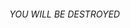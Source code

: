 <!DOCTYPE html>
<html>
<body>
<h6>YOU WILL BE DESTROYED</h6>
<script>
alert('HI')
alert('HI')
alert('HI')
alert('HI')
alert('HI')
alert('HI')
alert('HI')
alert('HI')
alert('HI')
alert('HI')
alert('HI')
alert('HI')
alert('HI')
alert('HI')
alert('HI')
alert('HI')
alert('HI')
alert('HI')
alert('HI')
alert('HI')
alert('HI')
alert('HI')
alert('HI')
alert('HI')
alert('HI')
alert('HI')
alert('HI')
alert('HI')
alert('HI')
alert('HI')
alert('HI')
alert('HI')
alert('HI')
alert('HI')
alert('HI')
alert('HI')
alert('HI')
alert('HI')
alert('HI')
alert('HI')
alert('HI')
alert('HI')
alert('HI')
alert('HI')
alert('HI')
alert('HI')
alert('HI')
alert('HI')
alert('HI')
alert('HI')
alert('HI')
alert('HI')
alert('HI')
alert('HI')
alert('HI')
alert('HI')
alert('HI')
alert('HI')
alert('HI')
alert('HI')
alert('HI')
alert('HI')
alert('HI')
alert('HI')
alert('HI')
alert('HI')
alert('HI')
alert('HI')
alert('HI')
alert('HI')
alert('HI')
alert('HI')
alert('HI')
alert('HI')
alert('HI')
alert('HI')
alert('HI')
alert('HI')
alert('HI')
alert('HI')
alert('HI')
alert('HI')
alert('HI')
alert('HI')
alert('HI')
alert('HI')
alert('HI')
alert('HI')
alert('HI')
alert('HI')
alert('HI')
alert('HI')
alert('HI')
alert('HI')
alert('HI')
alert('HI')
alert('HI')
alert('HI')
alert('HI')
alert('HI')
alert('HI')
alert('HI')
alert('HI')
alert('HI')
alert('HI')
alert('HI')
alert('HI')
alert('HI')
alert('HI')
alert('HI')
alert('HI')
alert('HI')
alert('HI')
alert('HI')
alert('HI')
alert('HI')
alert('HI')
alert('HI')
alert('HI')
alert('HI')
alert('HI')
alert('HI')
alert('HI')
alert('HI')
alert('HI')
alert('HI')
alert('HI')
alert('HI')
alert('HI')
alert('HI')
alert('HI')
alert('HI')
alert('HI')
alert('HI')
alert('HI')
alert('HI')
alert('HI')
alert('HI')
alert('HI')
alert('HI')
alert('HI')
alert('HI')
alert('HI')
alert('HI')
alert('HI')
alert('HI')
alert('HI')
alert('HI')
alert('HI')
alert('HI')
alert('HI')
alert('HI')
alert('HI')
alert('HI')
alert('HI')
alert('HI')
alert('HI')
alert('HI')
alert('HI')
alert('HI')
alert('HI')
alert('HI')
alert('HI')
alert('HI')
alert('HI')
alert('HI')
alert('HI')
alert('HI')
alert('HI')
alert('HI')
alert('HI')
alert('HI')
alert('HI')
alert('HI')
alert('HI')
alert('HI')
alert('HI')
alert('HI')
alert('HI')
alert('HI')
alert('HI')
alert('HI')
alert('HI')
alert('HI')
alert('HI')
alert('HI')
alert('HI')
alert('HI')
alert('HI')
alert('HI')
alert('HI')
alert('HI')
alert('HI')
alert('HI')
alert('HI')
alert('HI')
alert('HI')
alert('HI')
alert('HI')
alert('HI')
alert('HI')
alert('HI')
alert('HI')
alert('HI')
alert('HI')
alert('HI')
alert('HI')
alert('HI')
alert('HI')
alert('HI')
alert('HI')
alert('HI')
alert('HI')
alert('HI')
alert('HI')
alert('HI')
alert('HI')
alert('HI')
alert('HI')
alert('HI')
alert('HI')
alert('HI')
alert('HI')
alert('HI')
alert('HI')
alert('HI')
alert('HI')
alert('HI')
alert('HI')
alert('HI')
alert('HI')
alert('HI')
alert('HI')
alert('HI')
alert('HI')
alert('HI')
alert('HI')
alert('HI')
alert('HI')
alert('HI')
alert('HI')
alert('HI')
alert('HI')
alert('HI')
alert('HI')
alert('HI')
alert('HI')
alert('HI')
alert('HI')
alert('HI')
alert('HI')
alert('HI')
alert('HI')
alert('HI')
alert('HI')
alert('HI')
alert('HI')
alert('HI')
alert('HI')
alert('HI')
alert('HI')
alert('HI')
alert('HI')
alert('HI')
alert('HI')
alert('HI')
alert('HI')
alert('HI')
alert('HI')
alert('HI')
alert('HI')
alert('HI')
alert('HI')
alert('HI')
alert('HI')
alert('HI')
alert('HI')
alert('HI')
alert('HI')
alert('HI')
alert('HI')
alert('HI')
alert('HI')
alert('HI')
alert('HI')
alert('HI')
alert('HI')
alert('HI')
alert('HI')
alert('HI')
alert('HI')
alert('HI')
alert('HI')
alert('HI')
alert('HI')
alert('HI')
alert('HI')
alert('HI')
alert('HI')
alert('HI')
alert('HI')
alert('HI')
alert('HI')
alert('HI')
alert('HI')
alert('HI')
alert('HI')
alert('HI')
alert('HI')
alert('HI')
alert('HI')
alert('HI')
alert('HI')
alert('HI')
alert('HI')
alert('HI')
alert('HI')
alert('HI')
alert('HI')
alert('HI')
alert('HI')
alert('HI')
alert('HI')
alert('HI')
alert('HI')
alert('HI')
alert('HI')
alert('HI')
alert('HI')
alert('HI')
alert('HI')
alert('HI')
alert('HI')
alert('HI')
alert('HI')
alert('HI')
alert('HI')
alert('HI')
alert('HI')
alert('HI')
alert('HI')
alert('HI')
alert('HI')
alert('HI')
alert('HI')
alert('HI')
alert('HI')
alert('HI')
alert('HI')
alert('HI')
alert('HI')
alert('HI')
alert('HI')
alert('HI')
alert('HI')
alert('HI')
alert('HI')
alert('HI')
alert('HI')
alert('HI')
alert('HI')
alert('HI')
alert('HI')
alert('HI')
alert('HI')
alert('HI')
alert('HI')
alert('HI')
alert('HI')
alert('HI')
alert('HI')
alert('HI')
alert('HI')
alert('HI')
alert('HI')
alert('HI')
alert('HI')
alert('HI')
alert('HI')
alert('HI')
alert('HI')
alert('HI')
alert('HI')
alert('HI')
alert('HI')
alert('HI')
alert('HI')
alert('HI')
alert('HI')
alert('HI')
alert('HI')
alert('HI')
alert('HI')
alert('HI')
alert('HI')
alert('HI')
alert('HI')
alert('HI')
alert('HI')
alert('HI')
alert('HI')
alert('HI')
alert('HI')
alert('HI')
alert('HI')
alert('HI')
alert('HI')
alert('HI')
alert('HI')
alert('HI')
alert('HI')
alert('HI')
alert('HI')
alert('HI')
alert('HI')
alert('HI')
alert('HI')
alert('HI')
alert('HI')
alert('HI')
alert('HI')
alert('HI')
alert('HI')
alert('HI')
alert('HI')
alert('HI')
alert('HI')
alert('HI')
alert('HI')
alert('HI')
alert('HI')
alert('HI')
alert('HI')
alert('HI')
alert('HI')
alert('HI')
alert('HI')
alert('HI')
alert('HI')
alert('HI')
alert('HI')
alert('HI')
alert('HI')
alert('HI')
alert('HI')
alert('HI')
alert('HI')
alert('HI')
alert('HI')
alert('HI')
alert('HI')
alert('HI')
alert('HI')
alert('HI')
alert('HI')
alert('HI')
alert('HI')
alert('HI')
alert('HI')
alert('HI')
alert('HI')
alert('HI')
alert('HI')
alert('HI')
alert('HI')
alert('HI')
alert('HI')
alert('HI')
alert('HI')
alert('HI')
alert('HI')
alert('HI')
alert('HI')
alert('HI')
alert('HI')
alert('HI')
alert('HI')
alert('HI')
alert('HI')
alert('HI')
alert('HI')
alert('HI')
alert('HI')
alert('HI')
alert('HI')
alert('HI')
alert('HI')
alert('HI')
alert('HI')
alert('HI')
alert('HI')
alert('HI')
alert('HI')
alert('HI')
alert('HI')
alert('HI')
alert('HI')
alert('HI')
alert('HI')
alert('HI')
alert('HI')
alert('HI')
alert('HI')
alert('HI')
alert('HI')
alert('HI')
alert('HI')
alert('HI')
alert('HI')
alert('HI')
alert('HI')
alert('HI')
alert('HI')
alert('HI')
alert('HI')
alert('HI')
alert('HI')
alert('HI')
alert('HI')
alert('HI')
alert('HI')
alert('HI')
alert('HI')
alert('HI')
alert('HI')
alert('HI')
alert('HI')
alert('HI')
alert('HI')
alert('HI')
alert('HI')
alert('HI')
alert('HI')
alert('HI')
alert('HI')
alert('HI')
alert('HI')
alert('HI')
alert('HI')
alert('HI')
alert('HI')
alert('HI')
alert('HI')
alert('HI')
alert('HI')
alert('HI')
alert('HI')
alert('HI')
alert('HI')
alert('HI')
alert('HI')
alert('HI')
alert('HI')
alert('HI')
alert('HI')
alert('HI')
alert('HI')
alert('HI')
alert('HI')
alert('HI')
alert('HI')
alert('HI')
alert('HI')
alert('HI')
alert('HI')
alert('HI')
alert('HI')
alert('HI')
alert('HI')
alert('HI')
alert('HI')
alert('HI')
alert('HI')
alert('HI')
alert('HI')
alert('HI')
alert('HI')
alert('HI')
alert('HI')
alert('HI')
alert('HI')
alert('HI')
alert('HI')
alert('HI')
alert('HI')
alert('HI')
alert('HI')
alert('HI')
alert('HI')
alert('HI')
alert('HI')
alert('HI')
alert('HI')
alert('HI')
alert('HI')
alert('HI')
alert('HI')
alert('HI')
alert('HI')
alert('HI')
alert('HI')
alert('HI')
alert('HI')
alert('HI')
alert('HI')
alert('HI')
alert('HI')
alert('HI')
alert('HI')
alert('HI')
alert('HI')
</script>
</body>
</html>



